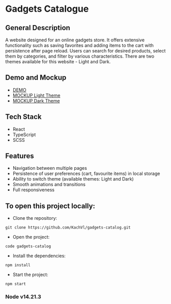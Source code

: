 # Gadgets Catalogue

## General Description

A website designed for an online gadgets store. It offers extensive functionality such as saving favorites and adding items to the cart with persistence after page reload. Users can search for desired products, select them by categories, and filter by various characteristics. There are two themes available for this website - Light and Dark.

## Demo and Mockup

- [DEMO](https://kachvl.github.io/gadgets-catalog/)
- [MOCKUP Light Theme](https://www.figma.com/design/T5ttF21UnT6RRmCQQaZc6L/Phone-catalog-(V2)-Original)
- [MOCKUP Dark Theme](https://www.figma.com/design/BUusqCIMAWALqfBahnyIiH/Phone-catalog-(V2)-Original-Dark?node-id=0-1)

## Tech Stack

  - React
  - TypeScript
  - SCSS 

## Features

<ul>
  <li>Navigation between multiple pages</li>
  <li>Persistence of user preferences (cart, favourite items) in local storage</li>
  <li>Ability to switch theme (available themes: Light and Dark)</li>
  <li>Smooth animations and transitions</li>
  <li>Full responsiveness</li>
</ul>

## To open this project locally:

- Clone the repository:
```
git clone https://github.com/KachVl/gadgets-catalog.git
```
- Open the project:
```
code gadgets-catalog
```
- Install the dependencies:
```
npm install
```
- Start the project:
```
npm start
```

### Node v14.21.3